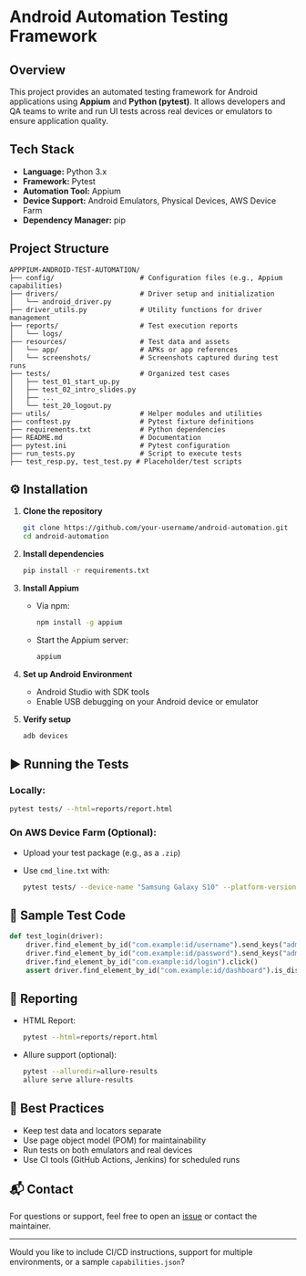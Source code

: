 
# Android Automation Testing Framework

## Overview

This project provides an automated testing framework for Android applications using **Appium** and **Python (pytest)**. It allows developers and QA teams to write and run UI tests across real devices or emulators to ensure application quality.

## Tech Stack

* **Language:** Python 3.x
* **Framework:** Pytest
* **Automation Tool:** Appium
* **Device Support:** Android Emulators, Physical Devices, AWS Device Farm 
* **Dependency Manager:** pip

## Project Structure

```
APPPIUM-ANDROID-TEST-AUTOMATION/
├── config/                     # Configuration files (e.g., Appium capabilities)
├── drivers/                    # Driver setup and initialization
│   └── android_driver.py
├── driver_utils.py             # Utility functions for driver management
├── reports/                    # Test execution reports
│   └── logs/
├── resources/                  # Test data and assets
│   └── app/                    # APKs or app references
│   └── screenshots/            # Screenshots captured during test runs
├── tests/                      # Organized test cases
│   ├── test_01_start_up.py
│   ├── test_02_intro_slides.py
│   ├── ...
│   └── test_20_logout.py
├── utils/                      # Helper modules and utilities
├── conftest.py                 # Pytest fixture definitions
├── requirements.txt            # Python dependencies
├── README.md                   # Documentation
├── pytest.ini                  # Pytest configuration
├── run_tests.py                # Script to execute tests
├── test_resp.py, test_test.py # Placeholder/test scripts
```

## ⚙️ Installation

1. **Clone the repository**

   ```bash
   git clone https://github.com/your-username/android-automation.git
   cd android-automation
   ```

2. **Install dependencies**

   ```bash
   pip install -r requirements.txt
   ```

3. **Install Appium**

   * Via npm:

     ```bash
     npm install -g appium
     ```
   * Start the Appium server:

     ```bash
     appium
     ```

4. **Set up Android Environment**

   * Android Studio with SDK tools
   * Enable USB debugging on your Android device or emulator

5. **Verify setup**

   ```bash
   adb devices
   ```

## ▶️ Running the Tests

### Locally:

```bash
pytest tests/ --html=reports/report.html
```

### On AWS Device Farm (Optional):

* Upload your test package (e.g., as a `.zip`)
* Use `cmd_line.txt` with:

  ```bash
  pytest tests/ --device-name "Samsung Galaxy S10" --platform-version "10"
  ```

## 🧪 Sample Test Code

```python
def test_login(driver):
    driver.find_element_by_id("com.example:id/username").send_keys("admin")
    driver.find_element_by_id("com.example:id/password").send_keys("admin123")
    driver.find_element_by_id("com.example:id/login").click()
    assert driver.find_element_by_id("com.example:id/dashboard").is_displayed()
```

## 📄 Reporting

* HTML Report:

  ```bash
  pytest --html=reports/report.html
  ```
* Allure support (optional):

  ```bash
  pytest --alluredir=allure-results
  allure serve allure-results
  ```

## 🧠 Best Practices

* Keep test data and locators separate
* Use page object model (POM) for maintainability
* Run tests on both emulators and real devices
* Use CI tools (GitHub Actions, Jenkins) for scheduled runs

## 📬 Contact

For questions or support, feel free to open an [issue](https://github.com/your-username/android-automation/issues) or contact the maintainer.

---

Would you like to include CI/CD instructions, support for multiple environments, or a sample `capabilities.json`?
